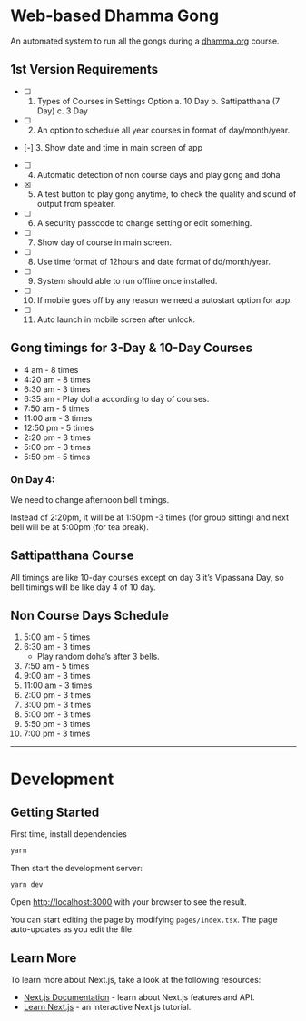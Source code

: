# Web-based Dhamma Gong

An automated system to run all the gongs during a [dhamma.org](https://dhamma.org) course.

## 1st Version Requirements

- [ ] 1. Types of Courses in Settings Option
    a. 10 Day
    b. Sattipatthana (7 Day)
    c. 3 Day
- [ ] 2. An option to schedule all year courses in format of day/month/year.
- [-] 3. Show date and time in main screen of app
- [ ] 4. Automatic detection of non course days and play gong and doha
- [x] 5. A test button to play gong anytime, to check the quality and sound of output from speaker.
- [ ] 6. A security passcode to change setting or edit something.
- [ ] 7. Show day of course in main screen.
- [ ] 8. Use time format of 12hours and date format of dd/month/year.
- [ ] 9. System should able to run offline once installed.
- [ ] 10. If mobile goes off by any reason we need a autostart option for app.
- [ ] 11. Auto launch in mobile screen after unlock.

## Gong timings for 3-Day & 10-Day Courses

- 4 am - 8 times
- 4:20 am - 8 times
- 6:30 am - 3 times
- 6:35 am - Play doha according to day of courses.
- 7:50 am - 5 times
- 11:00 am - 3 times
- 12:50 pm - 5 times
- 2:20 pm - 3 times
- 5:00 pm - 3 times
- 5:50 pm - 5 times

### On Day 4:

We need to change afternoon bell timings.

Instead of 2:20pm, it will be at 1:50pm -3 times (for group sitting) and next bell will be at 5:00pm (for tea break).

## Sattipatthana Course

All timings are like 10-day courses except on day 3 it’s Vipassana Day, so bell timings will be like day 4 of 10 day.

## Non Course Days Schedule

1. 5:00 am - 5 times
2. 6:30 am - 3 times
    - Play random doha’s after 3 bells.
3. 7:50 am - 5 times
4. 9:00 am - 3 times
5. 11:00 am - 3 times
6. 2:00 pm - 3 times
7. 3:00 pm - 3 times
8. 5:00 pm - 3 times
9. 5:50 pm - 3 times
10. 7:00 pm - 3 times

---

# Development

## Getting Started

First time, install dependencies

```bash
yarn
```

Then start the development server:

```bash
yarn dev
```

Open [http://localhost:3000](http://localhost:3000) with your browser to see the result.

You can start editing the page by modifying `pages/index.tsx`. The page auto-updates as you edit the file.

## Learn More

To learn more about Next.js, take a look at the following resources:

- [Next.js Documentation](https://nextjs.org/docs) - learn about Next.js features and API.
- [Learn Next.js](https://nextjs.org/learn) - an interactive Next.js tutorial.

